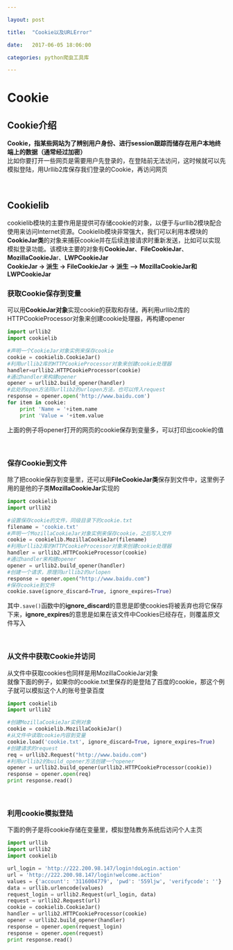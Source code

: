 ```yaml
---

layout: post

title:  "Cookie以及URLError"

date:   2017-06-05 18:06:00

categories: python爬虫工具库

---
```


# Cookie

## Cookie介绍

**Cookie，指某些网站为了辨别用户身份、进行session跟踪而储存在用户本地终端上的数据（通常经过加密）**  
比如你要打开一些网页是需要用户先登录的，在登陆前无法访问，这时候就可以先模拟登陆，用Urllib2库保存我们登录的Cookie，再访问网页  

<br />

## Cookielib

cookielib模块的主要作用是提供可存储cookie的对象，以便于与urllib2模块配合使用来访问Internet资源。Cookielib模块非常强大，我们可以利用本模块的**CookieJar类**的对象来捕获cookie并在后续连接请求时重新发送，比如可以实现模拟登录功能。该模块主要的对象有**CookieJar**、**FileCookieJar**、**MozillaCookieJa**r、**LWPCookieJar**  
**CookieJar -> 派生 -> FileCookieJar -> 派生 –> MozillaCookieJar和LWPCookieJar**  

### 获取Cookie保存到变量

可以用**CookieJar对象**实现cookie的获取和存储，再利用urllib2库的HTTPCookieProcessor对象来创建cookie处理器，再构建opener  
```python
import urllib2
import cookielib

#声明一个CookieJar对象实例来保存cookie
cookie = cookielib.CookieJar()
#利用urllib2库的HTTPCookieProcessor对象来创建cookie处理器
handler=urllib2.HTTPCookieProcessor(cookie)
#通过handler来构建opener
opener = urllib2.build_opener(handler)
#此处的open方法同urllib2的urlopen方法，也可以传入request
response = opener.open('http://www.baidu.com')
for item in cookie:
    print 'Name = '+item.name
    print 'Value = '+item.value
```

上面的例子将opener打开的网页的cookie保存到变量多，可以打印出cookie的值  

<br />

### 保存Cookie到文件

除了把cookie保存到变量里，还可以用**FileCookieJar类**保存到文件中，这里例子用的是他的子类**MozillaCookieJar**实现的  
```python
import cookielib
import urllib2

#设置保存cookie的文件，同级目录下的cookie.txt
filename = 'cookie.txt'
#声明一个MozillaCookieJar对象实例来保存cookie，之后写入文件
cookie = cookielib.MozillaCookieJar(filename)
#利用urllib2库的HTTPCookieProcessor对象来创建cookie处理器
handler = urllib2.HTTPCookieProcessor(cookie)
#通过handler来构建opener
opener = urllib2.build_opener(handler)
#创建一个请求，原理同urllib2的urlopen
response = opener.open("http://www.baidu.com")
#保存cookie到文件
cookie.save(ignore_discard=True, ignore_expires=True)
```
其中`.save()`函数中的**ignore_discard**的意思是即使cookies将被丢弃也将它保存下来，**ignore_expires**的意思是如果在该文件中Cookies已经存在，则覆盖原文件写入  

<br />

### 从文件中获取Cookie并访问

从文件中获取cookies也同样是用MozillaCookieJar对象  
就像下面的例子，如果你的cookie.txt里保存的是登陆了百度的cookie，那这个例子就可以模拟这个人的账号登录百度  
```python
import cookielib
import urllib2

#创建MozillaCookieJar实例对象
cookie = cookielib.MozillaCookieJar()
#从文件中读取cookie内容到变量
cookie.load('cookie.txt', ignore_discard=True, ignore_expires=True)
#创建请求的request
req = urllib2.Request("http://www.baidu.com")
#利用urllib2的build_opener方法创建一个opener
opener = urllib2.build_opener(urllib2.HTTPCookieProcessor(cookie))
response = opener.open(req)
print response.read()
```

<br />

### 利用cookie模拟登陆

下面的例子是将cookie存储在变量里，模拟登陆教务系统后访问个人主页  
```python
import urllib
import urllib2
import cookielib

url_login = 'http://222.200.98.147/login!doLogin.action'
url = 'http://222.200.98.147/login!welcome.action'
values = {'account': '3116004779', 'pwd': '559ljw', 'verifycode': ''}
data = urllib.urlencode(values)
request_login = urllib2.Request(url_login, data)
request = urllib2.Request(url)
cookie = cookielib.CookieJar()
handler = urllib2.HTTPCookieProcessor(cookie)
opener = urllib2.build_opener(handler)
response = opener.open(request_login)
response = opener.open(request)
print response.read()
```

<br />

